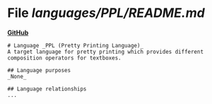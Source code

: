 # File _languages/PPL/README.md_
**[GitHub](https://github.com/softlang/yas/blob/master/languages/PPL/README.md)**
```
# Language _PPL (Pretty Printing Language)_
A target language for pretty printing which provides different composition operators for textboxes.

## Language purposes
_None_

## Language relationships
...
```
